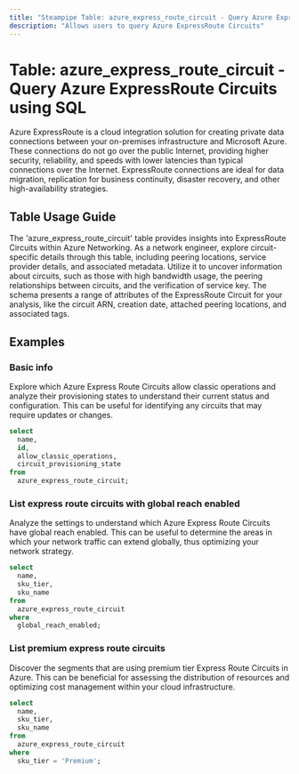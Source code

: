 ```yaml
---
title: "Steampipe Table: azure_express_route_circuit - Query Azure ExpressRoute Circuits using SQL"
description: "Allows users to query Azure ExpressRoute Circuits"
---
```


# Table: azure_express_route_circuit - Query Azure ExpressRoute Circuits using SQL

Azure ExpressRoute is a cloud integration solution for creating private data connections between your on-premises infrastructure and Microsoft Azure. These connections do not go over the public Internet, providing higher security, reliability, and speeds with lower latencies than typical connections over the Internet. ExpressRoute connections are ideal for data migration, replication for business continuity, disaster recovery, and other high-availability strategies.

## Table Usage Guide

The 'azure_express_route_circuit' table provides insights into ExpressRoute Circuits within Azure Networking. As a network engineer, explore circuit-specific details through this table, including peering locations, service provider details, and associated metadata. Utilize it to uncover information about circuits, such as those with high bandwidth usage, the peering relationships between circuits, and the verification of service key. The schema presents a range of attributes of the ExpressRoute Circuit for your analysis, like the circuit ARN, creation date, attached peering locations, and associated tags.

## Examples

### Basic info
Explore which Azure Express Route Circuits allow classic operations and analyze their provisioning states to understand their current status and configuration. This can be useful for identifying any circuits that may require updates or changes.

```sql
select
  name,
  id,
  allow_classic_operations,
  circuit_provisioning_state
from
  azure_express_route_circuit;
```

### List express route circuits with global reach enabled
Analyze the settings to understand which Azure Express Route Circuits have global reach enabled. This can be useful to determine the areas in which your network traffic can extend globally, thus optimizing your network strategy.

```sql
select
  name,
  sku_tier,
  sku_name
from
  azure_express_route_circuit
where
  global_reach_enabled;
```

### List premium express route circuits
Discover the segments that are using premium tier Express Route Circuits in Azure. This can be beneficial for assessing the distribution of resources and optimizing cost management within your cloud infrastructure.

```sql
select
  name,
  sku_tier,
  sku_name
from
  azure_express_route_circuit
where
  sku_tier = 'Premium';
```